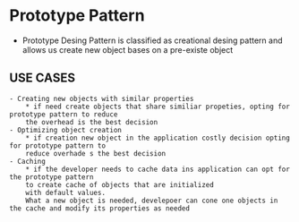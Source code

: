 # Prototype Pattern
- Prototype Desing Pattern is classified as creational 
desing pattern and allows us create new object bases on
a pre-existe object

## USE CASES
    - Creating new objects with similar properties
        * if need create objects that share similiar propeties, opting for prototype pattern to reduce 
        the overhead is the best decision
    - Optimizing object creation
        * if creation new object in the application costly decision opting for prototype pattern to
        reduce overhade s the best decision
    - Caching
        * if the developer needs to cache data ins application can opt for the prototype pattern
        to create cache of objects that are initialized 
        with default values.
        What a new object is needed, develepoer can cone one objects in the cache and modify its properties as needed

        


